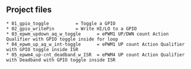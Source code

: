 ## Project files  

	* 01_gpio_toggle 		  = Toggle a GPIO
	* 02_gpio_writePin		  = Write HI/LO to a GPIO
	* 03_epwm_updown_aq_w_toggle	  = ePWM1 UP/DWN count Action Qualifier with GPIO toggle inside for loop
	* 04_epwm_up_aq_w_int-toggle	  = ePWM1 UP count Action Qualifier with GPIO toggle inside ISR
	* 05_epwm4_up-cnt_deadband_w_ISR  = ePWM4 UP count Action Qualifier with Deadband with GPIO toggle inside ISR
